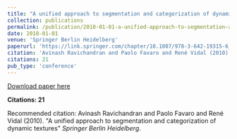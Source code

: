 ```yaml
---
title: "A unified approach to segmentation and categorization of dynamic textures"
collection: publications
permalink: /publication/2010-01-01-a-unified-approach-to-segmentation-and-categorizat
date: 2010-01-01
venue: 'Springer Berlin Heidelberg'
paperurl: 'https://link.springer.com/chapter/10.1007/978-3-642-19315-6_33'
citation: 'Avinash Ravichandran and Paolo Favaro and René Vidal (2010). &quot;A unified approach to segmentation and categorization of dynamic textures&quot; <i>Springer Berlin Heidelberg</i>.'
citations: 21
pub_type: 'conference'
---
```


<a href='https://link.springer.com/chapter/10.1007/978-3-642-19315-6_33'>Download paper here</a>

**Citations: 21**

Recommended citation: Avinash Ravichandran and Paolo Favaro and René Vidal (2010). "A unified approach to segmentation and categorization of dynamic textures" <i>Springer Berlin Heidelberg</i>.